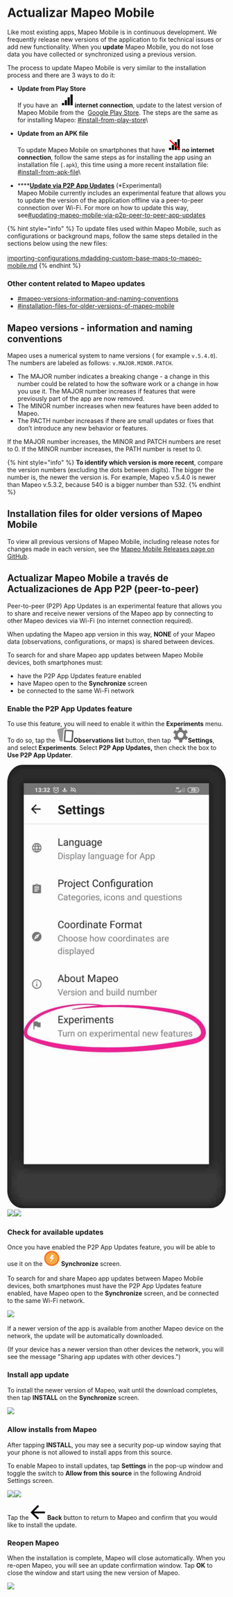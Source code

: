 # Actualizar Mapeo Mobile

Like most existing apps, Mapeo Mobile is in continuous development. We frequently release new versions of the application to fix technical issues or add new functionality. When you **update** Mapeo Mobile, you do not lose data you have collected or synchronized using a previous version.

The process to update Mapeo Mobile is very similar to the installation process and there are 3 ways to do it:

* **Update from Play Store**\
  If you have an <img src="../../.gitbook/assets/internet-connection-icon.png" alt="" data-size="line">**internet connection**, update to the latest version of Mapeo Mobile from the <img src="https://lh5.googleusercontent.com/12JKLq6v4NOosOrMWed5oh6WPYPge3hcwt2nwsmC1Bdq4AUQoQWTqN9Z2T2sgzRBxmjKjDb4nB40Xv3mH3U5TxH88r4BKnj_p25ERgOKOYGEYNby3VLvSWnWjYKn2w" alt="" data-size="line"> [Google Play Store](https://play.google.com/store/apps/details?id=com.mapeo\&hl=en\_CA\&gl=US). The steps are the same as for installing Mapeo: [#install-from-play-store](installing-mapeo-mobile.md#install-from-play-store "mention")\

* **Update from an APK file**\
  To update Mapeo Mobile on smartphones that have <img src="../../.gitbook/assets/no-internet-connection-icon.png" alt="" data-size="line">**no internet** **connection**, follow the same steps as for installing the app using an installation file (`.apk`), this time using a more recent installation file: [#install-from-apk-file](installing-mapeo-mobile.md#install-from-apk-file "mention")\

* ****[**Update via P2P App Updates**](updating-mapeo-mobile.md#updating-mapeo-mobile-via-p2p-peer-to-peer-app-updates) (\*Experimental)\
  Mapeo Mobile currently includes an experimental feature that allows you to update the version of the application offline via a peer-to-peer connection over Wi-Fi. For more on how to update this way, see[#updating-mapeo-mobile-via-p2p-peer-to-peer-app-updates](updating-mapeo-mobile.md#updating-mapeo-mobile-via-p2p-peer-to-peer-app-updates "mention")

{% hint style="info" %}
To update files used within Mapeo Mobile, such as configurations or background maps, follow the same steps detailed in the sections below using the new files:\
\
[importing-configurations.md](importing-configurations.md "mention")[adding-custom-base-maps-to-mapeo-mobile.md](adding-custom-base-maps-to-mapeo-mobile.md "mention")&#x20;
{% endhint %}

### Other content related to Mapeo updates

* [#mapeo-versions-information-and-naming-conventions](updating-mapeo-mobile.md#mapeo-versions-information-and-naming-conventions "mention")
* [#installation-files-for-older-versions-of-mapeo-mobile](updating-mapeo-mobile.md#installation-files-for-older-versions-of-mapeo-mobile "mention")

## Mapeo versions - information and naming conventions

Mapeo uses a numerical system to name versions ( for example `v.5.4.0`). The numbers are labeled as follows: `v.MAJOR.MINOR.PATCH`.

* The MAJOR number indicates a breaking change - a change in this number could be related to how the software work or a change in how you use it. The MAJOR number increases if features that were previously part of the app are now removed.
* The MINOR number increases when new features have been added to Mapeo.
* The PACTH number increases if there are small updates or fixes that don’t introduce any new behavior or features.

If the MAJOR number increases, the MINOR and PATCH numbers are reset to 0. If the MINOR number increases, the PATH number is reset to 0.

{% hint style="info" %}
**To identify which version is more recent**, compare the version numbers (excluding the dots between digits). The bigger the number is, the newer the version is. For example, Mapeo v.5.4.0 is newer than Mapeo v.5.3.2, because 540 is a bigger number than 532.
{% endhint %}

## Installation files for older versions of Mapeo Mobile

To view all previous versions of Mapeo Mobile, including release notes for changes made in each version, see the [Mapeo Mobile Releases page on GitHub](https://github.com/digidem/mapeo-mobile/releases).

## Actualizar Mapeo Mobile a través de Actualizaciones de App P2P (peer-to-peer)&#x20;

Peer-to-peer (P2P) App Updates is an experimental feature that allows you to share and receive newer versions of the Mapeo app by connecting to other Mapeo devices via Wi-Fi (no internet connection required).&#x20;

When updating the Mapeo app version in this way, **NONE** of your Mapeo data (observations, configurations, or maps) is shared between devices.

To search for and share Mapeo app updates between Mapeo Mobile devices, both smartphones must:

* have the P2P App Updates feature enabled
* have Mapeo open to the **Synchronize** screen
* be connected to the same Wi-Fi network

### Enable the P2P App Updates feature

To use this feature, you will need to enable it within the **Experiments** menu. To do so, tap the <img src="../../.gitbook/assets/app icons_observation-list_35px.png" alt="" data-size="line">**Observations list** button, then tap <img src="../../.gitbook/assets/app icons_Settings.png" alt="" data-size="line">**Settings**, and select **Experiments**. Select **P2P App Updates,** then check the box to **Use P2P App Updater**.

![](<../../.gitbook/assets/Settings screen - Experiments.jpg>)  ![](../../.gitbook/assets/Mm\_Experiments\_screen\_P2P\_App\_Updates.jpg)![](../../.gitbook/assets/Mm\_P2P\_App\_Updates\_screen\_on.jpg)

### Check for available updates

Once you have enabled the P2P App Updates <mark style="color:red;"></mark> feature, you will be able to use it on the <img src="../../.gitbook/assets/app_icons_Sync_35px.png" alt="" data-size="line"> **Synchronize** screen.\
\
To search for and share Mapeo app updates between Mapeo Mobile devices, both smartphones must have the P2P App Updates feature enabled, have Mapeo open to the **Synchronize** screen, and be connected to the same Wi-Fi network.

![](../../.gitbook/assets/Mm\_sync\_checking\_p2p\_updates.jpg)

If a newer version of the app is available from another Mapeo device on the network, the update will be automatically downloaded.&#x20;

(If your device has a newer version than other devices the network, you will see the message "Sharing app updates with other devices.")

### Install app update

To install the newer version of Mapeo, wait until the download completes, then tap **INSTALL** on the **Synchronize** screen.

![](../../.gitbook/assets/Mm\_P2P\_App\_Updates\_install.jpg)



### Allow installs from Mapeo

After tapping **INSTALL**, you may see a security pop-up window saying that your phone is not allowed to install apps from this source.

To enable Mapeo to install updates, tap **Settings** in the pop-up window and toggle the switch to **Allow from this source** in the following Android Settings screen.

&#x20;![](../../.gitbook/assets/Mm\_P2P\_app\_update\_security\_window.jpg)![](../../.gitbook/assets/Mm\_P2P\_app\_update\_Android\_settings\_allow\_install.jpg)

Tap the <img src="../../.gitbook/assets/app icons_back arrow.png" alt="" data-size="line"> **Back** button to return to Mapeo and confirm that you would like to install the update.

### Reopen Mapeo

When the installation is complete, Mapeo will close automatically. When you re-open Mapeo, you will see an update confirmation window. Tap **OK** to close the window and start using the new version of Mapeo.

&#x20;![](../../.gitbook/assets/Mm\_P2P\_update\_complete\_confirmation.jpg)
